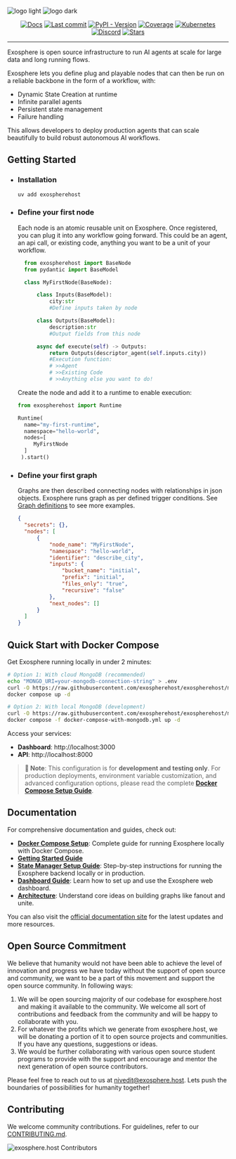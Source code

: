 ![logo light](assets/logo-light.svg#gh-light-mode-only)
![logo dark](assets/logo-dark.svg#gh-dark-mode-only)

<p align="center">
  <a href="https://docs.exosphere.host"><img src="https://img.shields.io/badge/docs-latest-success" alt="Docs"></a>
  <a href="https://github.com/exospherehost/exospherehost/commits/main"><img src="https://img.shields.io/github/last-commit/exospherehost/exospherehost" alt="Last commit"></a>
  <a href="https://pypi.org/project/exospherehost/"><img src="https://img.shields.io/pypi/v/exospherehost" alt="PyPI - Version"></a>
  <a href="https://codecov.io/gh/exospherehost/exospherehost"><img src="https://img.shields.io/codecov/c/gh/exospherehost/exospherehost" alt="Coverage"></a>
  <a href="https://github.com/orgs/exospherehost/packages?repo_name=exospherehost"><img src="https://img.shields.io/badge/Kubernetes-native-326ce5?logo=kubernetes&logoColor=white" alt="Kubernetes"></a>
  <a href="https://discord.com/invite/zT92CAgvkj"><img src="https://badgen.net/discord/members/zT92CAgvkj" alt="Discord"></a>
  <a href="https://github.com/exospherehost/exospherehost"><img src="https://img.shields.io/github/stars/exospherehost/exospherehost?style=social" alt="Stars"></a>
</p>

---

Exosphere is open source infrastructure to run AI agents at scale for large data and long running flows.

Exosphere lets you define plug and playable nodes that can then be run on a reliable backbone in the form of a workflow, with:
- Dynamic State Creation at runtime
- Infinite parallel agents 
- Persistent state management
- Failure handling

This allows developers to deploy production agents that can scale beautifully to build robust autonomous AI workflows.



## Getting Started

- ### Installation
  ```bash
  uv add exospherehost
  ```

- ### Define your first node
   Each node is an atomic reusable unit on Exosphere. Once registered, you can plug it into any workflow going forward. This could be an agent, an api call, or existing code, anything you want to be a unit of your workflow. 
  ```python
    from exospherehost import BaseNode
    from pydantic import BaseModel

    class MyFirstNode(BaseNode):

        class Inputs(BaseModel):
            city:str
            #Define inputs taken by node

        class Outputs(BaseModel):
            description:str
            #Output fields from this node            

        async def execute(self) -> Outputs:    
            return Outputs(descriptor_agent(self.inputs.city))        
            #Execution function:
            # >>Agent
            # >>Existing Code
            # >>Anything else you want to do!
  ```

 

  Create the node and add it to a runtime to enable execution:
  ```python
  from exospherehost import Runtime

  Runtime(
    name="my-first-runtime",
    namespace="hello-world",
    nodes=[
       MyFirstNode
    ]
   ).start()
  ```

- ### Define your first graph
  
  Graphs are then described connecting nodes with relationships in json objects. Exosphere runs graph as per defined trigger conditions. See [Graph definitions](https://docs.exosphere.host/exosphere/create-graph/) to see more examples.
  ```json
  {
    "secrets": {},
    "nodes": [
        {
            "node_name": "MyFirstNode",
            "namespace": "hello-world",
            "identifier": "describe_city",
            "inputs": {
                "bucket_name": "initial",
                "prefix": "initial",
                "files_only": "true",
                "recursive": "false"
            },
            "next_nodes": []
        }
    ]
  }
  ```

## Quick Start with Docker Compose

Get Exosphere running locally in under 2 minutes:

```bash
# Option 1: With cloud MongoDB (recommended)
echo "MONGO_URI=your-mongodb-connection-string" > .env
curl -O https://raw.githubusercontent.com/exospherehost/exospherehost/main/docker-compose/docker-compose.yml
docker compose up -d

# Option 2: With local MongoDB (development)
curl -O https://raw.githubusercontent.com/exospherehost/exospherehost/main/docker-compose/docker-compose-with-mongodb.yml
docker compose -f docker-compose-with-mongodb.yml up -d
```

Access your services:
- **Dashboard**: http://localhost:3000
- **API**: http://localhost:8000

> **📝 Note**: This configuration is for **development and testing only**. For production deployments, environment variable customization, and advanced configuration options, please read the complete **[Docker Compose Setup Guide](https://docs.exosphere.host/docker-compose-setup)**.

## Documentation

For comprehensive documentation and guides, check out:

- **[Docker Compose Setup](https://docs.exosphere.host/docker-compose-setup)**: Complete guide for running Exosphere locally with Docker Compose.
- **[Getting Started Guide](https://docs.exosphere.host/getting-started)**
- **[State Manager Setup Guide](https://docs.exosphere.host/exosphere/state-manager-setup)**: Step-by-step instructions for running the Exosphere backend locally or in production.
- **[Dashboard Guide](https://docs.exosphere.host/exosphere/dashboard)**: Learn how to set up and use the Exosphere web dashboard.
- **[Architecture](https://docs.exosphere.host/exosphere/architecture)**: Understand core ideas on building graphs like fanout and unite.

You can also visit the [official documentation site](https://docs.exosphere.host) for the latest updates and more resources.




## Open Source Commitment

We believe that humanity would not have been able to achieve the level of innovation and progress we have today without the support of open source and community, we want to be a part of this movement and support the open source community. In following ways: 

1. We will be open sourcing majority of our codebase for exosphere.host and making it available to the community. We welcome all sort of contributions and feedback from the community and will be happy to collaborate with you.
2. For whatever the profits which we generate from exosphere.host, we will be donating a portion of it to open source projects and communities. If you have any questions, suggestions or ideas.
3. We would be further collaborating with various open source student programs to provide with the support and encourage and mentor the next generation of open source contributors.

Please feel free to reach out to us at [nivedit@exosphere.host](mailto:nivedit@exosphere.host). Lets push the boundaries of possibilities for humanity together!


## Contributing

We welcome community contributions. For guidelines, refer to our [CONTRIBUTING.md](https://github.com/exospherehost/exospherehost/blob/main/CONTRIBUTING.md).

![exosphere.host Contributors](https://contrib.rocks/image?repo=exospherehost/exospherehost)



